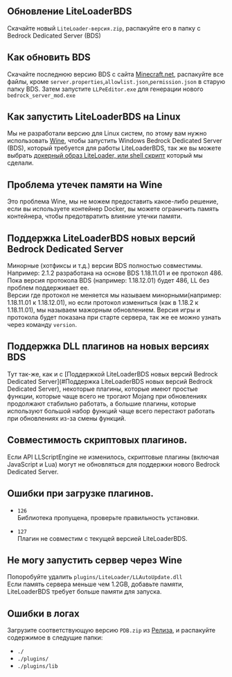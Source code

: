 <!-- translated -->

## Обновление LiteLoaderBDS
Скачайте новый `LiteLoader-версия.zip`, распакуйте его в папку с Bedrock Dedicated Server (BDS)

## Как обновить BDS
Скачайте последнюю версию BDS с сайта [Minecraft.net](https://www.minecraft.net/en-us/download/server/bedrock), распакуйте все файлы, кроме `server.properties`,`allowlist.json`,`permission.json` в старую папку BDS.
Затем запустите `LLPeEditor.exe` для генерации нового `bedrock_server_mod.exe`

## Как запустить LiteLoaderBDS на Linux
Мы не разработали версию для Linux систем, по этому вам нужно использовать [Wine](https://www.winehq.org/), чтобы запустить Windows Bedrock Dedicated Server (BDS), который требуется для работы LiteLoaderBDS, так же вы можете выбрать [докерный образ LiteLoader, или shell скрипт](https://github.com/LiteLDev/LiteLoaderBDS#for-linux) который мы сделали.

## Проблема утечек памяти на Wine
Это проблема Wine, мы не можем предоставить какое-либо решение, если вы используете контейнер Docker, вы можете ограничить память контейнера, чтобы предотвратить влияние утечки памяти.

## Поддержка LiteLoaderBDS новых версий Bedrock Dedicated Server
Минорные (хотфиксы и т.д.) версии BDS полностью совместимы.
Например: 2.1.2 разработана на основе BDS 1.18.11.01 и ее протокол 486. Пока версия протокола BDS (например: 1.18.12.01) будет 486, LL без проблем поддерживает ее.  
Версии где протокол не меняется мы называем минорными(например: 1.18.11.01 к 1.18.12.01), но если протокол измениться (как в 1.18.2 к 1.18.11.01), мы называем мажорным обновлением.
Версия игры и протокола будет показана при старте сервера, так же ее можно узнать через команду `version`.

## Поддержка DLL плагинов на новых версиях BDS
Тут так-же, как и с [Поддержкой LiteLoaderBDS новых версий Bedrock Dedicated Server](#Поддержка LiteLoaderBDS новых версий Bedrock Dedicated Server), некоторые плагины, которые имеют простые функции, которые чаще всего не трогают Mojang при обновлениях продолжают стабильно работать, а большие плагины, которые используют большой набор функций чаще всего перестают работать при обновлениях из-за смены функций.

## Совместимость скриптовых плагинов.
Если API LLScriptEngine не изменилось, скриптовые плагины (включая JavaScript и Lua) могут не обновляться для поддержки нового Bedrock Dedicated Server.

## Ошибки при загрузке плагинов.
- `126`  
Библиотека пропущена, проверьте правильность установки.

- `127`  
Плагин не совместим с текущей версией LiteLoaderBDS.

## Не могу запустить сервер через Wine
Попоробуйте удалить `plugins/LiteLoader/LLAutoUpdate.dll`  
Если память сервера меньше чем 1.2GB, добавьте памяти, LiteLoaderBDS требует больше памяти для запуска.

## Ошибки в логах
Загрузите соответствующую версию `PDB.zip` из [Релиза](https://github.com/LiteLDev/LiteLoaderBDS/releases), и распакуйте содержимое в следущие папки:
- `./`
- `./plugins/`
- `./plugins/lib`
